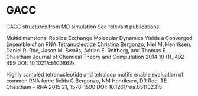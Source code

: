 # GACC
GACC structures from MD simulation
See relevant publications:

Multidimensional Replica Exchange Molecular Dynamics Yields a Converged Ensemble of an RNA Tetranucleotide
Christina Bergonzo, Niel M. Henriksen, Daniel R. Roe, Jason M. Swails, Adrian E. Roitberg, and Thomas E. Cheatham
Journal of Chemical Theory and Computation 2014 10 (1), 492-499
DOI: 10.1021/ct400862k

Highly sampled tetranucleotide and tetraloop motifs enable evaluation of common RNA force fields
C Bergonzo, NM Henriksen, DR Roe, TE Cheatham - RNA 2015 21, 1578-1590 
DOI: 10.1261/rna.051102.115
